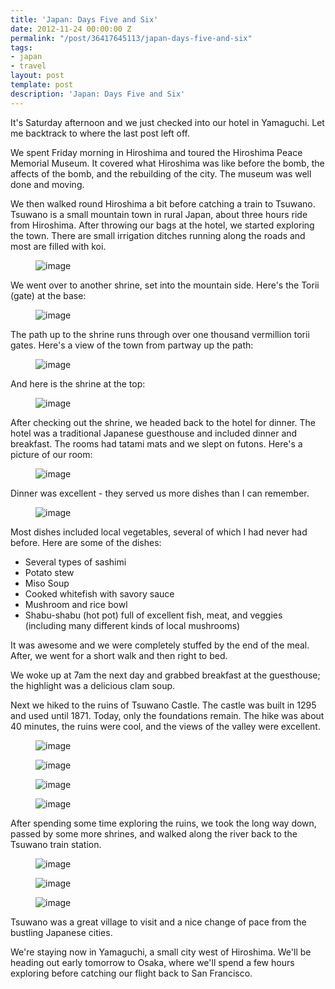 ```yaml
---
title: 'Japan: Days Five and Six'
date: 2012-11-24 00:00:00 Z
permalink: "/post/36417645113/japan-days-five-and-six"
tags:
- japan
- travel
layout: post
template: post
description: 'Japan: Days Five and Six'
---
```


<p>It's Saturday afternoon and we just checked into our hotel in Yamaguchi. Let me backtrack to where the last post left off.</p>
<p>We spent Friday morning in Hiroshima and toured the Hiroshima Peace Memorial Museum. It covered what Hiroshima was like before the bomb, the affects of the bomb, and the rebuilding of the city. The museum was well done and moving.</p>
<p>We then walked round&nbsp;Hiroshima&nbsp;a bit before catching a train to Tsuwano. Tsuwano is a small mountain town in rural Japan, about three hours ride from&nbsp;Hiroshima. After throwing our bags at the hotel, we started exploring the town. There are small irrigation ditches running along the roads and most are filled with koi.</p>
<p><figure class="tmblr-full" data-orig-height="375" data-orig-width="500"><img src="/images/1da5b741e5101f0c89283fd907e6b81a613d05cb8a485eb53f2d261459185bd7.jpg" alt="image" data-orig-height="375" data-orig-width="500"></figure></p>
<p>We went over to another shrine, set into the mountain side. Here's the Torii (gate) at the base:</p>
<p><figure class="tmblr-full" data-orig-height="375" data-orig-width="500"><img src="/images/577b6f7820c6235354cdee16e8b06461c2d63cb2079a96add69181dd396fa83c.jpg" alt="image" data-orig-height="375" data-orig-width="500"></figure></p>
<p>The path up to the shrine runs through over one thousand vermillion torii gates. Here's a view of the town from partway up the path:</p>
<p><figure class="tmblr-full" data-orig-height="375" data-orig-width="500"><img src="/images/bd7c8be5574391df7fcbc1fb5cc7c344b98b1828d92e37c6ad3f1df7bfcff157.jpg" alt="image" data-orig-height="375" data-orig-width="500"></figure></p>
<p>And here is the shrine at the top:</p>
<p><figure class="tmblr-full" data-orig-height="375" data-orig-width="500"><img src="/images/2243898136780da912439d95f27784521885ab665841f25ae275f7903840b602.jpg" alt="image" data-orig-height="375" data-orig-width="500"></figure></p>
<p>After checking out the shrine, we headed back to the hotel for dinner. The hotel was a traditional Japanese guesthouse and included dinner and breakfast. The rooms had tatami mats and we slept on futons. Here's a picture of our room:</p>
<p><figure class="tmblr-full" data-orig-height="375" data-orig-width="500"><img src="/images/eb5971628a98a739b9c8c074a7c4c1eb7ffd6dafe23fdf9c5a632694f99d93a1.jpg" alt="image" data-orig-height="375" data-orig-width="500"></figure></p>
<p>Dinner was excellent - they served us more dishes than I can remember.</p>
<p><figure class="tmblr-full" data-orig-height="375" data-orig-width="500"><img src="/images/cf77d28e1cc2f6ef351424bd529ad8d420273e66297b3ecdf6287a57b7110e5d.jpg" alt="image" data-orig-height="375" data-orig-width="500"></figure></p>
<p>Most dishes included local vegetables, several of which I had never had before. Here are some of the dishes:</p>
<ul><li>Several types of sashimi</li>
<li>Potato stew</li>
<li>Miso Soup</li>
<li>Cooked whitefish with savory sauce</li>
<li>Mushroom and rice bowl</li>
<li>Shabu-shabu (hot pot) full of excellent fish, meat, and veggies (including many different kinds of local mushrooms)</li>
</ul><p>It was awesome and we were completely stuffed by the end of the meal. After, we went for a short walk and then right to bed.</p>
<p>We woke up at 7am the next day and grabbed breakfast at the guesthouse; the highlight was a delicious clam soup.</p>
<p>Next we hiked to the ruins of Tsuwano Castle. The castle was built in 1295 and used until 1871. Today, only the foundations remain. The hike was about 40 minutes, the ruins were cool, and the views of the valley were excellent.</p>
<p><figure class="tmblr-full" data-orig-height="375" data-orig-width="500"><img src="/images/8cc5d11839d5466a1f97c8bfcaae5c70e36a1fd9a162d6881483526f48ec8462.jpg" alt="image" data-orig-height="375" data-orig-width="500"></figure><figure class="tmblr-full" data-orig-height="375" data-orig-width="500"><img src="/images/a8ad62e441ca7c43aac262602b60e7b3857580034fc80771f80d9276030fa366.jpg" alt="image" data-orig-height="375" data-orig-width="500"></figure><figure class="tmblr-full" data-orig-height="375" data-orig-width="500"><img src="/images/06e58e37cf33fc9aa9ca34e1509e5051d093084f7a27b8e07e5dae1b324e7d6d.jpg" alt="image" data-orig-height="375" data-orig-width="500"></figure><figure class="tmblr-full" data-orig-height="375" data-orig-width="500"><img src="/images/29d633d777eb8a3693ae65477167ef5a4d54eb283e257d69c35a9c0d8c90034a.jpg" alt="image" data-orig-height="375" data-orig-width="500"></figure></p>
<p>After spending some time exploring the ruins, we took the long way down, passed by some more shrines, and walked along the river back to the Tsuwano train station.</p>
<p><figure class="tmblr-full" data-orig-height="375" data-orig-width="500"><img src="/images/22afee6a429cea56c43ef26580c932432c32764746585e8fef9679c59e7f6dfb.jpg" alt="image" data-orig-height="375" data-orig-width="500"></figure><figure class="tmblr-full" data-orig-height="375" data-orig-width="500"><img src="/images/c53129a19c8647bfae9e12adb61979e585124317f642d45da0f81629d3c93368.jpg" alt="image" data-orig-height="375" data-orig-width="500"></figure><figure class="tmblr-full" data-orig-height="375" data-orig-width="500"><img src="/images/1dbe2ab884068bc19a859807847c8a0b56f2795884d9342bde00fbadc470a5b4.jpg" alt="image" data-orig-height="375" data-orig-width="500"></figure></p>
<p>Tsuwano was a great village to visit and a nice change of pace from the bustling Japanese cities.</p>
<p>We're staying now in Yamaguchi, a small city west of Hiroshima. We'll be heading out early tomorrow to Osaka, where we'll spend a few hours exploring before catching our flight back to San Francisco.</p>